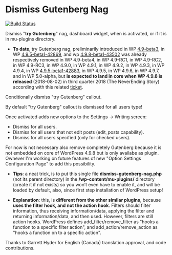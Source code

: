 # Dismiss Gutenberg Nag
[![Build Status](https://travis-ci.org/luciano-croce/dismiss-gutenberg-nag.svg?branch=master)](https://travis-ci.org/luciano-croce/dismiss-gutenberg-nag)

Dismiss "<strong>try Gutenberg</strong>" nag, dashboard widget, when is activated, or if it is in mu-plugins directory.

* <strong>To date</strong>, try Gutenberg nag, preliminarily introduced in WP [4.9-beta3](https://wordpress.org/news/2017/10/wordpress-4-9-beta-3/), in WP [4.9.5-beta1-42869](https://core.trac.wordpress.org/changeset/42869/), and wp [4.9.8-beta1-43502](https://core.trac.wordpress.org/changeset/43502/) was already respectively removed in WP 4.9-beta4, in WP 4.9-RC1, in WP 4.9-RC2, in WP 4.9-RC3, in WP 4.9.0, in WP 4.9.1, in WP 4.9.2, in WP 4.9.3, in WP 4.9.4, in WP [4.9.5-beta1-42883](https://core.trac.wordpress.org/changeset/42883/), in WP 4.9.5, in WP 4.9.6, in WP 4.9.7, and in WP 5.0-alpha, but <strong>is expected to land in core when WP 4.9.8 is released</strong> (2018-08-02) in third quarter 2018 (The NeverEnding Story) according with this related [ticket](https://core.trac.wordpress.org/ticket/41316).

Conditionally dismiss "try Gutenberg" callout.

By default "try Gutenberg" callout is dismissed for all users type!

Once activated adds new options to the Settings -> Writing screen:
- Dismiss for all users.
- Dismiss for all users that not edit posts (edit_posts capability).
- Dismiss for all users specified (only for checked users).

For now is not necessary also remove completely Gutenberg because it is not embedded on core of WordPress 4.9.8 but is only availabe as plugin. Ownever I'm working on future features of new "Option Settings Configuration Page" to add this possibility.

* <strong>Tips</strong>: a neat trick, is to put this single file <strong>dismiss-gutenberg-nag.php</strong> (not its parent directory) in the <strong>/wp-content/mu-plugins/</strong> directory (create it if not exists) so you won’t even have to enable it, and will be loaded by default, also, since first step installation of WordPress setup!

* <strong>Explanation</strong>: this, is <strong>different from the other similar plugins</strong>, because <strong>uses the filter hook, and not the action hook</strong>. Filters should filter information, thus receiving information/data, applying the filter and returning information/data, and then used. However, filters are still action hooks. WordPress defines add_filter/remove_filter as "hooks a function to a specific filter action", and add_action/remove_action as "hooks a function on to a specific action".

Thanks to Garrett Hyder for English (Canada) translation approval, and code contributions.
